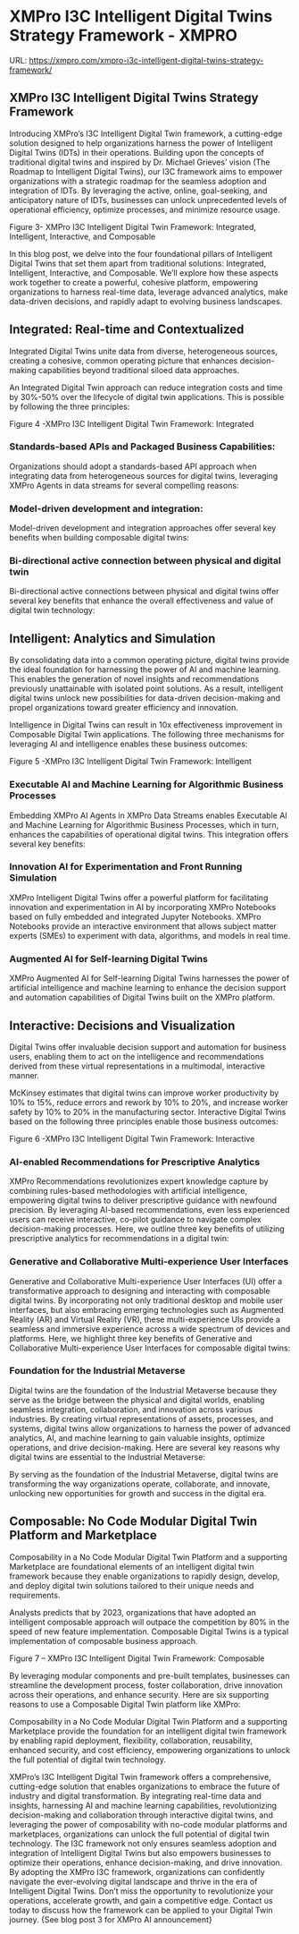 # XMPro I3C Intelligent Digital Twins Strategy Framework - XMPRO

URL: https://xmpro.com/xmpro-i3c-intelligent-digital-twins-strategy-framework/

## XMPro I3C Intelligent Digital Twins Strategy Framework

Introducing XMPro’s I3C Intelligent Digital Twin framework, a cutting-edge solution designed to help organizations harness the power of Intelligent Digital Twins (IDTs) in their operations. Building upon the concepts of traditional digital twins and inspired by Dr. Michael Grieves’ vision (The Roadmap to Intelligent Digital Twins), our I3C framework aims to empower organizations with a strategic roadmap for the seamless adoption and integration of IDTs. By leveraging the active, online, goal-seeking, and anticipatory nature of IDTs, businesses can unlock unprecedented levels of operational efficiency, optimize processes, and minimize resource usage.

Figure 3- XMPro I3C Intelligent Digital Twin Framework: Integrated, Intelligent, Interactive, and Composable



In this blog post, we delve into the four foundational pillars of Intelligent Digital Twins that set them apart from traditional solutions: Integrated, Intelligent, Interactive, and Composable. We’ll explore how these aspects work together to create a powerful, cohesive platform, empowering organizations to harness real-time data, leverage advanced analytics, make data-driven decisions, and rapidly adapt to evolving business landscapes.

## Integrated: Real-time and Contextualized

Integrated Digital Twins unite data from diverse, heterogeneous sources, creating a cohesive, common operating picture that enhances decision-making capabilities beyond traditional siloed data approaches.

An Integrated Digital Twin approach can reduce integration costs and time by 30%-50% over the lifecycle of digital twin applications. This is possible by following the three principles:

Figure 4 -XMPro I3C Intelligent Digital Twin Framework: Integrated



### Standards-based APIs and Packaged Business Capabilities:

Organizations should adopt a standards-based API approach when integrating data from heterogeneous sources for digital twins, leveraging XMPro Agents in data streams for several compelling reasons:

### Model-driven development and integration:

Model-driven development and integration approaches offer several key benefits when building composable digital twins:

### Bi-directional active connection between physical and digital twin

Bi-directional active connections between physical and digital twins offer several key benefits that enhance the overall effectiveness and value of digital twin technology:

## Intelligent: Analytics and Simulation

By consolidating data into a common operating picture, digital twins provide the ideal foundation for harnessing the power of AI and machine learning. This enables the generation of novel insights and recommendations previously unattainable with isolated point solutions. As a result, intelligent digital twins unlock new possibilities for data-driven decision-making and propel organizations toward greater efficiency and innovation.

Intelligence in Digital Twins can result in 10x effectiveness improvement in Composable Digital Twin applications. The following three mechanisms for leveraging AI and intelligence enables these business outcomes:

Figure 5 -XMPro I3C Intelligent Digital Twin Framework: Intelligent



### Executable AI and Machine Learning for Algorithmic Business Processes

Embedding XMPro AI Agents in XMPro Data Streams enables Executable AI and Machine Learning for Algorithmic Business Processes, which in turn, enhances the capabilities of operational digital twins. This integration offers several key benefits:

### Innovation AI for Experimentation and Front Running Simulation

XMPro Intelligent Digital Twins offer a powerful platform for facilitating innovation and experimentation in AI by incorporating XMPro Notebooks based on fully embedded and integrated Jupyter Notebooks. XMPro Notebooks provide an interactive environment that allows subject matter experts (SMEs) to experiment with data, algorithms, and models in real time.

### Augmented AI for Self-learning Digital Twins

XMPro Augmented AI for Self-learning Digital Twins harnesses the power of artificial intelligence and machine learning to enhance the decision support and automation capabilities of Digital Twins built on the XMPro platform.

## Interactive: Decisions and Visualization

Digital Twins offer invaluable decision support and automation for business users, enabling them to act on the intelligence and recommendations derived from these virtual representations in a multimodal, interactive manner.

McKinsey estimates that digital twins can improve worker productivity by 10% to 15%, reduce errors and rework by 10% to 20%, and increase worker safety by 10% to 20% in the manufacturing sector. Interactive Digital Twins based on the following three principles enable those business outcomes:

Figure 6 -XMPro I3C Intelligent Digital Twin Framework: Interactive



### AI-enabled Recommendations for Prescriptive Analytics

XMPro Recommendations revolutionizes expert knowledge capture by combining rules-based methodologies with artificial intelligence, empowering digital twins to deliver prescriptive guidance with newfound precision. By leveraging AI-based recommendations, even less experienced users can receive interactive, co-pilot guidance to navigate complex decision-making processes. Here, we outline three key benefits of utilizing prescriptive analytics for recommendations in a digital twin:

### Generative and Collaborative Multi-experience User Interfaces

Generative and Collaborative Multi-experience User Interfaces (UI) offer a transformative approach to designing and interacting with composable digital twins. By incorporating not only traditional desktop and mobile user interfaces, but also embracing emerging technologies such as Augmented Reality (AR) and Virtual Reality (VR), these multi-experience UIs provide a seamless and immersive experience across a wide spectrum of devices and platforms. Here, we highlight three key benefits of Generative and Collaborative Multi-experience User Interfaces for composable digital twins:

### Foundation for the Industrial Metaverse

Digital twins are the foundation of the Industrial Metaverse because they serve as the bridge between the physical and digital worlds, enabling seamless integration, collaboration, and innovation across various industries. By creating virtual representations of assets, processes, and systems, digital twins allow organizations to harness the power of advanced analytics, AI, and machine learning to gain valuable insights, optimize operations, and drive decision-making. Here are several key reasons why digital twins are essential to the Industrial Metaverse:

By serving as the foundation of the Industrial Metaverse, digital twins are transforming the way organizations operate, collaborate, and innovate, unlocking new opportunities for growth and success in the digital era.

## Composable: No Code Modular Digital Twin Platform and Marketplace

Composability in a No Code Modular Digital Twin Platform and a supporting Marketplace are foundational elements of an intelligent digital twin framework because they enable organizations to rapidly design, develop, and deploy digital twin solutions tailored to their unique needs and requirements.

Analysts predicts that by 2023, organizations that have adopted an intelligent composable approach will outpace the competition by 80% in the speed of new feature implementation. Composable Digital Twins is a typical implementation of composable business approach.

Figure 7 – XMPro I3C Intelligent Digital Twin Framework: Composable



By leveraging modular components and pre-built templates, businesses can streamline the development process, foster collaboration, drive innovation across their operations, and enhance security. Here are six supporting reasons to use a Composable Digital Twin platform like XMPro:

Composability in a No Code Modular Digital Twin Platform and a supporting Marketplace provide the foundation for an intelligent digital twin framework by enabling rapid deployment, flexibility, collaboration, reusability, enhanced security, and cost efficiency, empowering organizations to unlock the full potential of digital twin technology.

XMPro’s I3C Intelligent Digital Twin framework offers a comprehensive, cutting-edge solution that enables organizations to embrace the future of industry and digital transformation. By integrating real-time data and insights, harnessing AI and machine learning capabilities, revolutionizing decision-making and collaboration through interactive digital twins, and leveraging the power of composability with no-code modular platforms and marketplaces, organizations can unlock the full potential of digital twin technology. The I3C framework not only ensures seamless adoption and integration of Intelligent Digital Twins but also empowers businesses to optimize their operations, enhance decision-making, and drive innovation. By adopting the XMPro I3C framework, organizations can confidently navigate the ever-evolving digital landscape and thrive in the era of Intelligent Digital Twins. Don’t miss the opportunity to revolutionize your operations, accelerate growth, and gain a competitive edge. Contact us today to discuss how the framework can be applied to your Digital Twin journey. {See blog post 3 for XMPro AI announcement}

